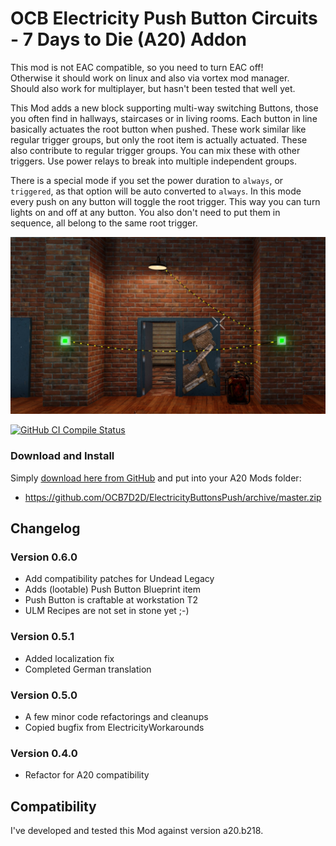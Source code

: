 # OCB Electricity Push Button Circuits - 7 Days to Die (A20) Addon

This mod is not EAC compatible, so you need to turn EAC off!  
Otherwise it should work on linux and also via vortex mod manager.  
Should also work for multiplayer, but hasn't been tested that well yet.

This Mod adds a new block supporting multi-way switching Buttons,
those you often find in hallways, staircases or in living rooms.
Each button in line basically actuates the root button when
pushed. These work similar like regular trigger groups, but
only the root item is actually actuated. These also contribute
to regular trigger groups. You can mix these with other triggers.
Use power relays to break into multiple independent groups.

There is a special mode if you set the power duration to `always`,
or `triggered`, as that option will be auto converted to `always`.
In this mode every push on any button will toggle the root trigger.
This way you can turn lights on and off at any button. You also don't
need to put them in sequence, all belong to the same root trigger.

![Simple Setup](Screens/in-game-simple-setup.jpg)

[![GitHub CI Compile Status][3]][2]

### Download and Install

Simply [download here from GitHub][1] and put into your A20 Mods folder:

- https://github.com/OCB7D2D/ElectricityButtonsPush/archive/master.zip

## Changelog

### Version 0.6.0

- Add compatibility patches for Undead Legacy
- Adds (lootable) Push Button Blueprint item
- Push Button is craftable at workstation T2
- ULM Recipes are not set in stone yet ;-)

### Version 0.5.1

- Added localization fix
- Completed German translation

### Version 0.5.0

- A few minor code refactorings and cleanups
- Copied bugfix from ElectricityWorkarounds

### Version 0.4.0

- Refactor for A20 compatibility

## Compatibility

I've developed and tested this Mod against version a20.b218.

[1]: https://github.com/OCB7D2D/ElectricityButtonsPush/releases
[2]: https://github.com/OCB7D2D/ElectricityButtonsPush/actions/workflows/ci.yml
[3]: https://github.com/OCB7D2D/ElectricityButtonsPush/actions/workflows/ci.yml/badge.svg
